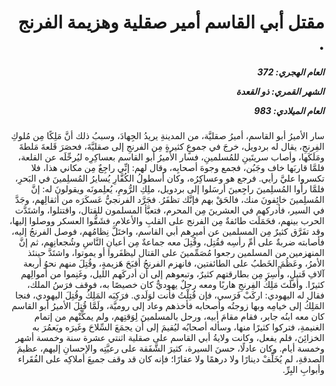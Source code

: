 <h1 dir="rtl">مقتل أبي القاسم أمير صقلية وهزيمة الفرنج .</h1>

<h5 dir="rtl">العام الهجري:  372

الشهر القمري: ذو القعدة

العام الميلادي: 983</h5>

<p dir="rtl">سار الأميرُ أبو القاسم، أميرُ صقليَّة، من المدينةِ يريدُ الجِهادَ، وسببُ ذلك أنَّ مَلِكًا مِن مُلوكِ الفِرنجِ، يقال له بردويل، خرجَ في جموعٍ كثيرةٍ مِن الفرنجِ إلى صقليَّةَ، فحصَرَ قَلعةَ مَلطةَ ومَلَكَها، وأصاب سريتَينِ للمُسلمينِ، فسار الأميرُ أبو القاسم بعساكِرِه ليُرحِّلَه عن القلعة، فلمَّا قاربَها خاف وجَبُن، فجمع وجوهَ أصحابِه، وقال لهم: إنِّي راجِعٌ مِن مكاني هذا، فلا تكسروا عليَّ رأيي. فرجع هو وعساكِرُه، وكان أسطولُ الكُفَّارِ يُسايرُ المُسلِمينَ في البَحرِ، فلمَّا رأَوا المُسلِمينَ راجِعينَ أرسَلوا إلى بردويل، ملِكِ الرُّومِ، يُعلِمونَه ويقولونَ له: إنَّ المُسلِمينَ خائِفونَ منك، فالحَقْ بهم فإنَّك تظفَرُ. فجَرَّد الفرنجيُّ عَسكَرَه من أثقالِهم، وجَدَّ في السير، فأدركهم في العشرينَ مِن المحرم، فتعبَّأ المسلمون للقتال، واقتتلوا، واشتَدَّت الحرب بينهم، فحَمَلَت طائفةٌ مِن الفرنج على القلبِ والأعلام، فشَقُّوا العسكر ووصلوا إليها، وقد تفَرَّق كثيرٌ مِن المسلمين عن أميرِهم أبي القاسم، واختَلَّ نِظامُهم، فوصل الفرنجُ إليه، فأصابته ضربةٌ على أمِّ رأسِه فقُتِل، وقُتِلَ معه جماعةٌ مِن أعيانِ النَّاسِ وشُجعانِهم، ثم إنَّ المنهزمين من المسلمين رجعوا مُصَمِّمينَ على القتال ليظفَروا أو يموتوا، واشتَدَّ حينئذ الأمرُ، وعَظُمَ الخَطبُ على الطائفتين، فانهزم الفرنجُ أقبَحَ هَزيمةٍ، وقُتِلَ منهم نحوُ أربعة آلافِ قَتيلٍ، وأُسِرَ مِن بطارقتهم كثيرٌ، وتبعوهم إلى أن أدركَهم الليل، وغَنِموا من أموالِهم كثيرًا. وأفلَتَ مَلِكُ الفِرنجِ هاربًا ومعه رجلٌ يهوديٌّ كان خصيصًا به، فوقف فرَسُ الملك، فقال له اليهودي: اركَبْ فَرَسي، فإن قُتِلْتُ فأنت لوَلَدي. فرَكِبَه المَلِكُ وقُتِلَ اليهودي، فنجا المَلِكُ إلى خيامِه وبها زوجتُه وأصحابه فأخذهم وعاد إلى روميَّة، ولَمَّا قُتِلَ الأميرُ أبو القاسم كان معه ابنُه جابر، فقام مقامَ أبيه، ورحل بالمسلمينَ لِوَقتِهم، ولم يمكِّنْهم من إتمام الغنيمةِ، فتركوا كثيرًا منها، وسأله أصحابُه ليُقيمَ إلى أن يجمَعَ السِّلاحَ وغَيرَه ويَعمُرَ به الخزائِنَ، فلم يفعل، وكانت ولايةُ أبي القاسم على صقلية اثنتي عشرة سنة وخمسة أشهر وخمسة أيام. وكان عادلًا، حسنَ السيرة، كثيرَ الشَّفَقة على رعيَّتِه والإحسانِ إليهم، عظيمَ الصدقةِ، لم يُخَلِّفْ دينارًا ولا درهمًا ولا عقارًا؛ فإنه كان قد وقف جميعَ أملاكِه على الفُقَراء وأبوابِ البِرِّ.</p></br>
